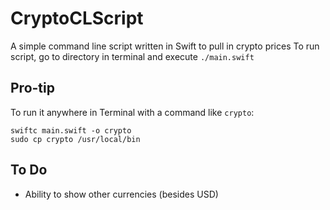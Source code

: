 # CryptoCLScript
A simple command line script written in Swift to pull in crypto prices
To run script, go to directory in terminal and execute `./main.swift`

## Pro-tip
To run it anywhere in Terminal with a command like `crypto`:
```
swiftc main.swift -o crypto
sudo cp crypto /usr/local/bin
```
## To Do
 * Ability to show other currencies (besides USD)

